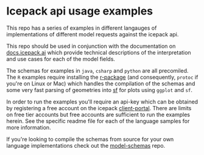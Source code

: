# Icepack api usage examples

This repo has a series of examples in different langauges of implementations of different model requests against the icepack api.

This repo should be used in conjunction with the documentation on [docs.icepack.ai](https://docs.icepack.ai) which provide technical descriptions of the interpretation and use cases for each of the model fields.

The schemas for examples in `java`, `csharp` and `python` are all precomiled. The `R` examples require installing the [r-package](https://github.com/icepack-co/iceR) (and consequently, `protoc` if you're on Linux or Mac) which handles the compilation of the schemas and some very fast parsing of geometries into [sf](https://github.com/r-spatial/sf) for plots using `ggplot` and `sf`.

In order to run the examples you'll require an api-key which can be obtained by registering a free account on the icepack [client-portal](https://portal.icepack.ai). There are limits on free tier accounts but free accounts are sufficient to run the examples herein. See the specific readme file for each of the language samples for more information.

If you're looking to compile the schemas from source for your own language implementations check out the [model-schemas](https://github.com/icepack-co/model-schemas) repo.
